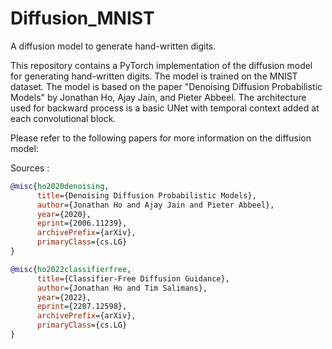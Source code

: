 # Diffusion_MNIST
A diffusion model to generate hand-written digits.

This repository contains a PyTorch implementation of the diffusion model for generating hand-written digits. The model is trained on the MNIST dataset.
The model is based on the paper "Denoising Diffusion Probabilistic Models" by Jonathan Ho, Ajay Jain, and Pieter Abbeel. The architecture used for backward process is a basic UNet with temporal context added at each convolutional block.

Please refer to the following papers for more information on the diffusion model:

Sources :

```bibtex
@misc{ho2020denoising,
      title={Denoising Diffusion Probabilistic Models}, 
      author={Jonathan Ho and Ajay Jain and Pieter Abbeel},
      year={2020},
      eprint={2006.11239},
      archivePrefix={arXiv},
      primaryClass={cs.LG}
}
```

```bibtex
@misc{ho2022classifierfree,
      title={Classifier-Free Diffusion Guidance}, 
      author={Jonathan Ho and Tim Salimans},
      year={2022},
      eprint={2207.12598},
      archivePrefix={arXiv},
      primaryClass={cs.LG}
}
```


